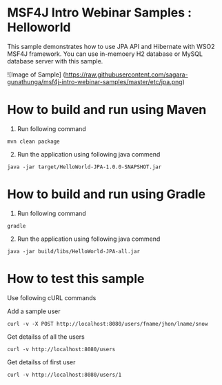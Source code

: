 # MSF4J Intro Webinar Samples  : Helloworld 

This sample demonstrates how to use JPA API and Hibernate with WSO2 MSF4J framework. You can use in-memoery H2 database or MySQL database server with this sample. 

![Image of Sample] (https://raw.githubusercontent.com/sagara-gunathunga/msf4j-intro-webinar-samples/master/etc/jpa.png)

# How to build and run using Maven 

1. Run following command 

```shell
mvn clean package 
```
 
2. Run the application using following java commend 

```shell
java -jar target/HelloWorld-JPA-1.0.0-SNAPSHOT.jar
```

# How to build and run using Gradle 

1. Run following command 
```shell
gradle 
```
 
2. Run the application using following java commend 

```shell
java -jar build/libs/HelloWorld-JPA-all.jar 
```

# How to test this sample 
Use following cURL commands

Add a sample user 
```shell
curl -v -X POST http://localhost:8080/users/fname/jhon/lname/snow 
```

Get detailss of all the users 

```shell
curl -v http://localhost:8080/users 
```

Get detailss of first user 

```shell
curl -v http://localhost:8080/users/1 
```













